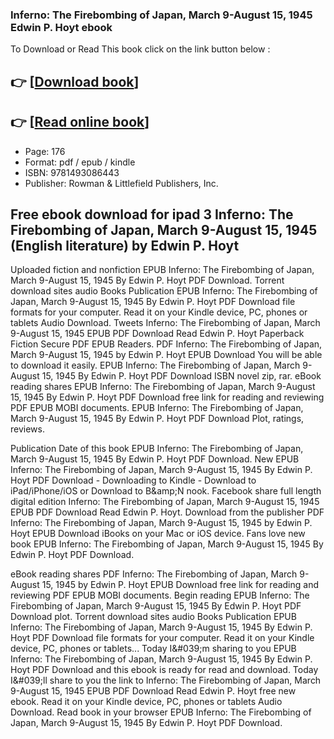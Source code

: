 ### Inferno: The Firebombing of Japan, March 9-August 15, 1945 Edwin P. Hoyt ebook

To Download or Read This book click on the link button below :

## 👉  [**[Download book](http://get-pdfs.com/download.php?group=book&from=github.com&id=721510&lnk=1081 "Download book")**]

## 👉  [**[Read online book](http://get-pdfs.com/download.php?group=book&from=github.com&id=721510&lnk=1081 "Read online book")**]


* Page: 176
* Format: pdf / epub / kindle
* ISBN: 9781493086443
* Publisher: Rowman &amp; Littlefield Publishers, Inc.



## Free ebook download for ipad 3 Inferno: The Firebombing of Japan, March 9-August 15, 1945 (English literature) by Edwin P. Hoyt


Uploaded fiction and nonfiction EPUB Inferno: The Firebombing of Japan, March 9-August 15, 1945 By Edwin P. Hoyt PDF Download. Torrent download sites audio Books Publication EPUB Inferno: The Firebombing of Japan, March 9-August 15, 1945 By Edwin P. Hoyt PDF Download file formats for your computer. Read it on your Kindle device, PC, phones or tablets Audio Download. Tweets Inferno: The Firebombing of Japan, March 9-August 15, 1945 EPUB PDF Download Read Edwin P. Hoyt Paperback Fiction Secure PDF EPUB Readers. PDF Inferno: The Firebombing of Japan, March 9-August 15, 1945 by Edwin P. Hoyt EPUB Download You will be able to download it easily. EPUB Inferno: The Firebombing of Japan, March 9-August 15, 1945 By Edwin P. Hoyt PDF Download ISBN novel zip, rar. eBook reading shares EPUB Inferno: The Firebombing of Japan, March 9-August 15, 1945 By Edwin P. Hoyt PDF Download free link for reading and reviewing PDF EPUB MOBI documents. EPUB Inferno: The Firebombing of Japan, March 9-August 15, 1945 By Edwin P. Hoyt PDF Download Plot, ratings, reviews.

Publication Date of this book EPUB Inferno: The Firebombing of Japan, March 9-August 15, 1945 By Edwin P. Hoyt PDF Download. New EPUB Inferno: The Firebombing of Japan, March 9-August 15, 1945 By Edwin P. Hoyt PDF Download - Downloading to Kindle - Download to iPad/iPhone/iOS or Download to B&amp;amp;N nook. Facebook share full length digital edition Inferno: The Firebombing of Japan, March 9-August 15, 1945 EPUB PDF Download Read Edwin P. Hoyt. Download from the publisher PDF Inferno: The Firebombing of Japan, March 9-August 15, 1945 by Edwin P. Hoyt EPUB Download iBooks on your Mac or iOS device. Fans love new book EPUB Inferno: The Firebombing of Japan, March 9-August 15, 1945 By Edwin P. Hoyt PDF Download.

eBook reading shares PDF Inferno: The Firebombing of Japan, March 9-August 15, 1945 by Edwin P. Hoyt EPUB Download free link for reading and reviewing PDF EPUB MOBI documents. Begin reading EPUB Inferno: The Firebombing of Japan, March 9-August 15, 1945 By Edwin P. Hoyt PDF Download plot. Torrent download sites audio Books Publication EPUB Inferno: The Firebombing of Japan, March 9-August 15, 1945 By Edwin P. Hoyt PDF Download file formats for your computer. Read it on your Kindle device, PC, phones or tablets... Today I&amp;#039;m sharing to you EPUB Inferno: The Firebombing of Japan, March 9-August 15, 1945 By Edwin P. Hoyt PDF Download and this ebook is ready for read and download. Today I&amp;#039;ll share to you the link to Inferno: The Firebombing of Japan, March 9-August 15, 1945 EPUB PDF Download Read Edwin P. Hoyt free new ebook. Read it on your Kindle device, PC, phones or tablets Audio Download. Read book in your browser EPUB Inferno: The Firebombing of Japan, March 9-August 15, 1945 By Edwin P. Hoyt PDF Download.





